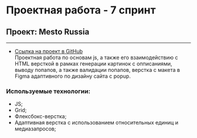 # Проектная работа - 7 спринт
## Проект: Mesto Russia
------
* [Ссылка на проект в GitHub](https://margaritashumilina.github.io/mesto/)  
Проектная работа по основам js, а также его взаимодействию с HTML версткой в рамках генерации картинок с опписаниями, выводу попапов, а также валидации попапов, верстка с макета в Figma адаптивного по дизайну сайта с popup.
### Используемые технологии:
 * JS;
 * Grid;
 * Флексбокс-верстка;
 * Адаптивная верстка с использованием относительных единиц и медиазапросов;